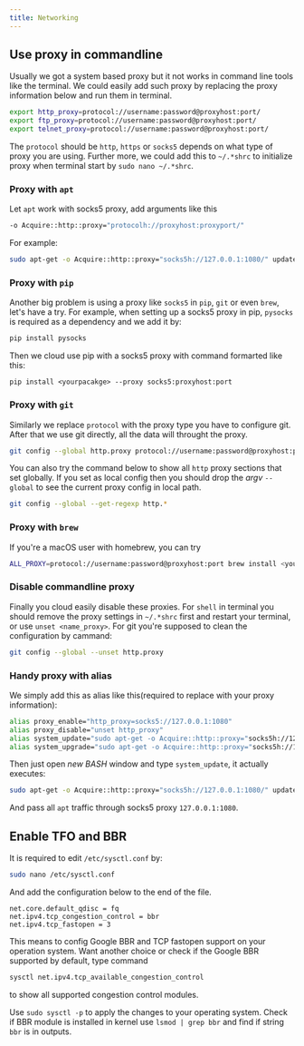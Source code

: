 ```yaml
---
title: Networking
---
```


## Use proxy in commandline

Usually we got a system based proxy but it not works in command line tools like the terminal. We could easily add such proxy by replacing the proxy information below and run them in terminal.

```bash
export http_proxy=protocol://username:password@proxyhost:port/
export ftp_proxy=protocol://username:password@proxyhost:port/
export telnet_proxy=protocol://username:password@proxyhost:port/
```

The `protocol` should be `http`, `https` or `socks5` depends on what type of proxy you are using. Further more, we could add this to `~/.*shrc` to initialize proxy when terminal start by `sudo nano ~/.*shrc`.

### Proxy with `apt`

Let `apt` work with socks5 proxy, add arguments like this

```bash
-o Acquire::http::proxy="protocolh://proxyhost:proxyport/"
```

For example:

```bash
sudo apt-get -o Acquire::http::proxy="socks5h://127.0.0.1:1080/" update
```

### Proxy with `pip`

Another big problem is using a proxy like `socks5` in `pip`, `git` or even `brew`, let's have a try. For example, when setting up a socks5 proxy in pip, `pysocks` is required as a dependency and we add it by:

```bash
pip install pysocks
```

Then we cloud use pip with a socks5 proxy with command formarted like this:

```
pip install <yourpacakge> --proxy socks5:proxyhost:port
```

### Proxy with `git`

Similarly we replace `protocol` with the proxy type you have to configure git. After that we use git directly, all the data will throught the proxy.

```bash
git config --global http.proxy protocol://username:password@proxyhost:port
```

You can also try the command below to show all `http` proxy sections that set globally. If you set as local config then you should drop the _argv_ `--global` to see the current proxy config in local path.

```bash
git config --global --get-regexp http.*
```

### Proxy with `brew`

If you're a macOS user with homebrew, you can try

```bash
ALL_PROXY=protocol://username:password@proxyhost:port brew install <yourpackage>
```

### Disable commandline proxy

Finally you cloud easily disable these proxies. For `shell` in terminal you should remove the proxy settings in `~/.*shrc` first and restart your terminal, or use `unset <name_proxy>`. For git you're supposed to clean the configuration by cammand:

```bash
git config --global --unset http.proxy
```

### Handy proxy with alias

We simply add this as alias like this\(required to replace with your proxy information\):

```bash
alias proxy_enable="http_proxy=socks5://127.0.0.1:1080"
alias proxy_disable="unset http_proxy"
alias system_update="sudo apt-get -o Acquire::http::proxy="socks5h://127.0.0.1:1080/" update"
alias system_upgrade="sudo apt-get -o Acquire::http::proxy="socks5h://127.0.0.1:1080/" dist-upgrade"
```

Then just open _new BASH_ window and type `system_update`, it actually executes:

```bash
sudo apt-get -o Acquire::http::proxy="socks5h://127.0.0.1:1080/" update
```

And pass all `apt` traffic through socks5 proxy `127.0.0.1:1080`.

## Enable TFO and BBR

It is required to edit `/etc/sysctl.conf` by:

```bash
sudo nano /etc/sysctl.conf
```

And add the configuration below to the end of the file.

```
net.core.default_qdisc = fq
net.ipv4.tcp_congestion_control = bbr
net.ipv4.tcp_fastopen = 3
```

This means to config Google BBR and TCP fastopen support on your operation system. Want another choice or check if the Google BBR supported by default, type command

```bash
sysctl net.ipv4.tcp_available_congestion_control
```

to show all supported congestion control modules.

Use `sudo sysctl -p` to apply the changes to your operating system. Check if BBR module is installed in kernel use `lsmod | grep bbr` and find if string `bbr` is in outputs.

